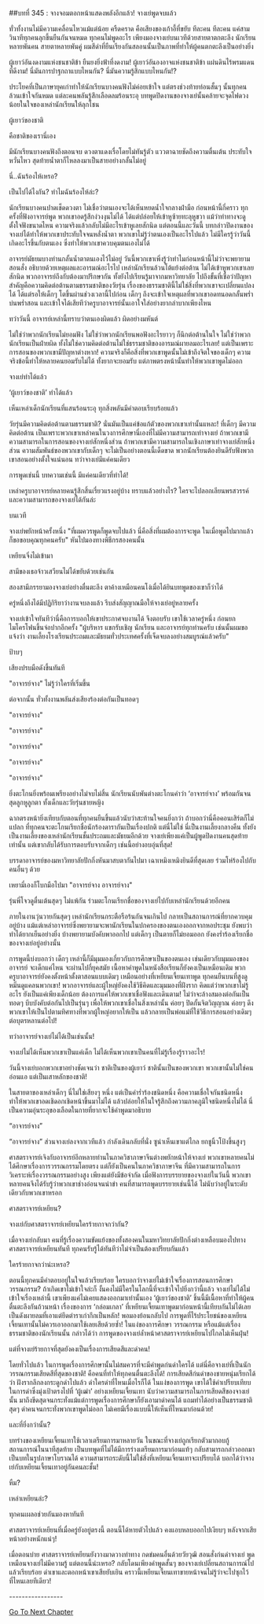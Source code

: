 ##บทที่ 345 : จางจอมตอกหน้าแสดงพลังอีกแล้ว!
จางเย่พูดจบแล้ว

ทั่วทั้งงานไม่มีความเคลื่อนไหวแม้แต่น้อย
ครืดคราด คือเสียงของเก้าอี้ที่ขยับ ทีละคน ทีละคน แค่สามวินาทีทุกคนลุกขึ้นยืนกันจนหมด ทุกคนไม่พูดอะไร เพียงมองจางเย่บนเวทีด้วยสายตาตกตะลึง นักเรียนหลายพันคน สายตาหลายพันคู่ ผมสีดำที่ยืนเรียงกันสลอนนั้นเป็นภาพที่ทำให้ผู้คนตกตะลึงเป็นอย่างยิ่ง

ผู้เยาว์อันงดงามแห่งชนชาติข้า ยืนยงยิ่งฟ้าที่งดงาม!
ผู้เยาว์อันองอาจแห่งชนชาติข้า แผ่นดินไร้พรมแดนที่ดีงาม!
นี่มันการปาฐกถาแบบไหนกัน? นี่มันความรู้สึกแบบไหนกัน!?

ประโยคที่เป็นภาษายุคเก่าทำให้นักเรียนบางคนฟังไม่ค่อยเข้าใจ แต่ตรงช่วงท้ายท่อนสั้นๆ นั้นทุกคนล้วนเข้าใจกันหมด แต่ละคนพลันรู้สึกเลือดลมร้อนระอุ บทพูดปิดงานของจางเย่นั้นคล้ายจะจุดไฟดวงน้อยในใจของเหล่านักเรียนให้ลุกโชน

ผู้เยาว์ของชาติ

คือชาติของเรานี่เอง

มีนักเรียนบางคนฟังถึงตอนจบ ดวงตาแดงเรื่อโดยไม่ทันรู้ตัว แววตาฉายชัดถึงความตื่นเต้น ประทับใจ หวั่นไหว สุดท้ายน้ำตาก็ไหลลงมาเป็นสายอย่างกลั้นไม่อยู่

นี่..ฉันร้องไห้เหรอ?

เป็นไปได้ไงกัน?
ทำไมฉันร้องไห้ล่ะ?

นักเรียนบางคนปาดเช็ดดวงตา ไม่เชื่อว่าตนเองจะได้เห็นหยดน้ำใจกลางฝ่ามือ ก่อนหน้านี้กี่คราว ทุกครั้งที่ฟังอาจารย์พูด พวกเขาอดรู้สึกง่วงงุนไม่ได้ ได้แต่ปล่อยให้เข้าหูซ้ายทะลุหูขวา แม้ว่าท่าทางจะดูตั้งใจฟังขนาดไหน ความจริงแล้วกลับไม่มีอะไรเข้าหูเลยสักนิด แต่ตอนนี้และวันนี้ บทกล่าวปิดงานของจางเย่ได้ทำให้พวกเขาประทับใจจนหลั่งน้ำตา พวกเขาไม่รู้ว่าตนเองเป็นอะไรไปแล้ว ไม่มีใครรู้ว่าวันนี้เกิดอะไรขึ้นกับตนเอง ซึ่งทำให้พวกเขาควบคุมตนเองไม่ได้

อาจารย์มัธยมบางท่านกลั้นน้ำตาตนเองไว้ไม่อยู่ วันนี้พวกเขาเพิ่งรู้ว่าทำไมก่อนหน้านี้ไม่ว่าจะพยายามสอนสั่ง อธิบายด้วยเหตุผลและอารมณ์อะไรไป เหล่านักเรียนล้วนโต้แย้งต่อต้าน ไม่ได้เข้าหูพวกเขาเลยสักนิด พวกอาจารย์ถึงกับต้องมาปรึกษากัน ทั้งยังไปเรียนรู้มาจากมหาวิทยาลัย ไปถึงขั้นที่เชื่อว่าปัญหาสำคัญคือความคิดต่อต้านตามธรรมชาติของวัยรุ่น เรื่องของธรรมชาตินี้ไม่ใช่สิ่งที่พวกเขาจะเปลี่ยนแปลงได้ ได้แต่รอให้เด็กๆ โตขึ้นผ่านช่วงเวลานี้ไปก่อน เด็กๆ ถึงจะเข้าใจเหตุผลที่พวกเขาอดทนอดกลั้นพร่ำบ่นพร่ำสอน และเข้าใจได้เสียทีว่าครูบาอาจารย์นั้นเอาใจใส่อย่างยากลำบากเพียงไหน

ทว่าวันนี้ อาจารย์เหล่านี้ทราบว่าตนเองผิดแล้ว ผิดอย่างมหันต์

ไม่ใช่ว่าพวกนักเรียนไม่ยอมฟัง ไม่ใช่ว่าพวกนักเรียนพอฟังอะไรยาวๆ ก็นึกต่อต้านในใจ ไม่ใช่ว่าพวกนักเรียนเป็นฝ่ายผิด ทั้งไม่ใช่ความคิดต่อต้านไม่ใช่ธรรมชาติของอารมณ์ผายลมอะไรเลย! แต่เป็นเพราะการสอนของพวกเขามีปัญหาต่างหาก! ความจริงก็คือสิ่งที่พวกเขาพูดนั้นไม่เข้าถึงจิตใจของเด็กๆ ความจริงข้อนี้ทำให้หลายคนยอมรับไม่ได้ ทั้งยากจะยอมรับ แต่ภาพตรงหน้านั้นทำให้พวกเขาพูดไม่ออก

จางเย่ทำได้แล้ว

‘ผู้เยาว์ของชาติ’ ทำได้แล้ว

เห็นเหล่าเด็กนักเรียนที่แสนร้อนระอุ ทุกสิ่งพลันมีคำตอบเรียบร้อยแล้ว

วัยรุ่นมีความคิดต่อต้านตามธรรมชาติ? นั่นมันเป็นแค่ข้อแก้ตัวของพวกเขาเท่านั้นแหละ! ที่เด็กๆ มีความคิดต่อต้าน เป็นเพราะพวกเขาเหล่าคนในวงการศึกษานี่เองที่ไม่มีความสามารถเท่าจางเย่ ถ้าพวกเขามีความสามารถในการสอนของจางเย่สักหนึ่งส่วน ถ้าพวกเขามีความสามารถในเชิงภาษาเท่าจางเย่สักหนึ่งส่วน ความสัมพันธ์ของพวกเขากับเด็กๆ จะไม่เป็นอย่างตอนนี้เด็ดขาด พวกนักเรียนต้องยินดีรับฟังพวกเขาสอนอย่างตั้งใจแน่นอน
ทว่าจางเย่มีแค่คนเดียว

การพูดเช่นนี้ บทความเช่นนี้ มีแค่คนเดียวที่ทำได้!

เหล่าครูบาอาจารย์หลายคนรู้สึกสิ้นเรี่ยวแรงอยู่บ้าง ทราบแล้วอย่างไร? ใครจะไปลอกเลียนพรสวรรค์และความสามารถของจางเย่ได้กันล่ะ

บนเวที

จางเย่พยักหน้าครั้งหนึ่ง "ที่ผมควรพูดก็พูดจบไปแล้ว นี่คือสิ่งที่ผมต้องการจะพูด ในเมื่อพูดไปมากแล้วก็ขอขอบคุณทุกคนครับ" หันไปมองทางพิธีกรสองคนนั้น

เหยียนจิ่งไม่เข้ามา

สามีของเธอจ้าวเสวียนไม่ได้ขยับด้วยเช่นกัน

สองสามีภรรยามองจางเย่อย่างตื่นตะลึง ตาค้างเหมือนคนโง่เมื่อได้ยินบทพูดของเขาก็ว่าได้

ครู่หนึ่งถึงได้มีปฏิกิริยาว่างานจบลงแล้ว รีบส่งสัญญาณมือให้จางเย่อยู่หลายครั้ง

จางเย่เข้าใจทันทีว่านี่คือการบอกให้เขาประกาศจบงานได้ จึงตอบรับ เขาใช้เวลาครู่หนึ่ง ก่อนยกไมโครโฟนขึ้นจ่อปากอีกครั้ง "ผู้บริหาร แขกรับเชิญ นักเรียน และอาจารย์ทุกท่านครับ เช่นนั้นผมขอแจ้งว่า งานเลี้ยงโรงเรียนประถมและมัธยมทั่วประเทศครั้งที่เจ็ดจบลงอย่างสมบูรณ์แล้วครับ"

ป้าบๆ

เสียงปรบมือดังขึ้นทันที

"อาจารย์จาง" ไม่รู้ว่าใครที่เริ่มขึ้น

ต่อจากนั้น ทั่วทั้งงานพลันส่งเสียงร้องต่อกันเป็นทอดๆ

"อาจารย์จาง"

"อาจารย์จาง"

"อาจารย์จาง"

"อาจารย์จาง"

"อาจารย์จาง"

ยิ่งตะโกนยิ่งพร้อมเพรียงอย่างไม่จบไม่สิ้น
นักเรียนนับพันต่างตะโกนคำว่า ‘อาจารย์จาง’ พร้อมกันจนสุดลูกหูลูกตา ทั้งเด็กและวัยรุ่นชายหญิง

ฉากตรงหน้ายิ่งเทียบกับตอนที่ทุกคนยืนขึ้นแล้วนับว่าสะท้านใจคนยิ่งกว่า ถ้าบอกว่านี่คือคอนเสิร์ตก็ไม่แปลก ที่ทุกคนจะตะโกนเรียกชื่อนักร้องดารากันเป็นเรื่องปกติ แต่นี่ไม่ใช่ นี่เป็นงานเลี้ยงกลางคืน ทั้งยังเป็นงานเลี้ยงของเหล่านักเรียนชั้นประถมและมัธยมอีกด้วย จางเย่เพียงแค่เป็นผู้พูดปิดงานคนสุดท้ายเท่านั้น แต่เขากลับได้รับการตอบรับจากเด็กๆ เช่นนี้อย่างอบอุ่นที่สุด!

บรรดาอาจารย์ของมหาวิทยาลัยปักกิ่งหันมาสบตากันไปมา
เฉาเหมิงเหมิงยินดีที่สุดเลย ร่วมโห่ร้องไปกับคนอื่นๆ ด้วย

เหยามี่เองก็โบกมือไปมา "อาจารย์จาง อาจารย์จาง"

รุ่นพี่โจวดูตื่นเต้นสุดๆ ไม่แพ้กัน ร่วมตะโกนเรียกชื่อของจางเย่ไปกับเหล่านักเรียนด้วยอีกคน

ภายในงานวุ่นวายกันสุดๆ เหล่านักเรียนกระตือรือร้นกันจนเกินไป กลายเป็นสถานการณ์ที่ยากควบคุมอยู่บ้าง แม้แต่เหล่าอาจารย์ซึ่งพยายามจะพานักเรียนในปกครองของตนเองออกจากหอประชุม ยังพบว่าทำได้ยากเย็นอย่างยิ่ง บ้างพยายามบังคับพาออกไป แต่เด็กๆ เป็นตายก็ไม่ยอมออก ยังคงร่ำร้องเรียกชื่อของจางเย่อยู่อย่างนั้น

การพูดนี้บ่งบอกว่า เด็กๆ เหล่านี้ก็มีมุมมองเกี่ยวกับการศึกษาเป็นของตนเอง เช่นเดียวกับมุมมองของอาจารย์ จะเด็กแค่ไหน จะผ่านไปกี่ยุคสมัย เนื้อหาคำพูดในหนังสือเรียนก็ยังคงเป็นเหมือนเดิม พวกครูบาอาจารย์ยังคงตั้งหน้าตั้งตาสอนแบบเดิมๆ เหมือนอย่างที่เหยียนเจี้ยนเทาพูด ทุกคนยืนบนที่สูงดูหมิ่นดูแคลนพวกเขา! พวกอาจารย์และผู้ใหญ่ยังคงใช้วิธีคิดและมุมมองที่ฝังราก คิดแต่ว่าพวกเขาไม่รู้อะไร ยังเป็นแค่เพียงเด็กน้อย ต้องการแค่ให้พวกเขาเชื่อฟังและเดินตาม! ไม่ว่าจะล้างสมองต่อกันเป็นทอดๆ บีบบังคับต่อกันไปเป็นรุ่นๆ เพื่อให้พวกเขาเชื่อในสิ่งเหล่านั้น ค่อยๆ ปิดกั้นจิตวิญญาณ ค่อยๆ ดึงพวกเขาให้เป็นไปตามทิศทางที่พวกผู้ใหญ่อยากให้เป็น แล้วกลายเป็นพ่อแม่ที่ใช้วิธีการสอนอย่างเดิมๆ ต่อบุตรหลานต่อไป!

ทว่าอาจารย์จางเย่ไม่ได้เป็นเช่นนั้น!

จางเย่ไม่ได้เห็นพวกเขาเป็นแค่เด็ก ไม่ได้เห็นพวกเขาเป็นคนที่ไม่รู้เรื่องรู้ราวอะไร!

วันนี้จางเย่บอกพวกเขาอย่างชัดเจนว่า ชาติเป็นของผู้เยาว์ ชาตินั้นเป็นของพวกเขา พวกเขานั้นไม่ใช่คนอ่อนแอ แต่เป็นเสาหลักของชาติ!

ในสายตาของเหล่าเด็กๆ นี่ไม่ใช่เสียงๆ หนึ่ง แต่เป็นคำร่ำร้องชนิดหนึ่ง คือความเชื่อใจกันชนิดหนึ่ง ทำให้พวกเขาอดเชิดอกเชิดหน้าขึ้นมาไม่ได้ แล้วปล่อยให้ในใจรู้สึกถึงความภาคภูมิใจชนิดหนึ่งไม่ได้ นี่เป็นความอุ่นระอุของเลือดในกายที่ยากจะใช้คำพูดมาอธิบาย

“อาจารย์จาง”

“อาจารย์จาง”
ส่วนจางเย่ลงจากเวทีแล้ว กำลังเดินกลับที่นั่ง
ซูน่าเห็นเขาแต่ไกล ยกชูนิ้วโป้งขึ้นสูงๆ

ศาสตราจารย์เจิงกับอาจารย์อีกหลายท่านในภาควิชาภาษาจีนต่างพยักหน้าให้จางเย่ พวกเขาหลายคนไม่ได้ศึกษาเรื่องการวรรณกรรมโดยตรง แต่ก็ยังเป็นคนในภาควิชาภาษาจีน ที่มีความสามารถในการวิเคราะห์เรื่องวรรณกรรมอย่างสูง เพียงแต่ยังมีข้อจำกัด เมื่อฟังการบรรยายของจางเย่ในวันนี้ พวกเขาหลายคนจึงได้รับรู้ว่าพวกเขาช่างอ่อนจนน่าขำ คนที่สามารถพูดบรรยายเช่นนี้ได้ ไม่นับว่าอยู่ในระดับเดียวกับพวกเขาหรอก

ศาสตราจารย์เหยียน?

จางเย่กับศาสตราจารย์เหยียนใครร้ายกาจกว่ากัน?

เมื่อจางเย่กลับมา คนที่รู้เรื่องความขัดแย้งของทั้งสองคนในมหาวิทยาลัยปักกิ่งต่างเหลือบมองไปทางศาสตราจารย์เหยียนทันที ทุกคนรับรู้ได้ทันทีว่าไม่จำเป็นต้องเปรียบกันแล้ว

ใครร้ายกาจกว่าน่ะเหรอ?

ตอนนี้ทุกคนมีคำตอบอยู่ในใจแล้วเรียบร้อย
ใครบอกว่าจางเย่ไม่เข้าใจเรื่องการสอนการศึกษาวรรณกรรม? ถ้าเกิดเขาไม่เข้าใจล่ะก็ งั้นคงไม่มีใครในโลกนี้ที่จะเข้าใจไปยิ่งกว่านี้แล้ว จางเย่ไม่ได้ไม่เข้าใจเรื่องเหล่านี้ เขาเพียงแค่ไม่เคยแสดงออกมาเท่านั้นเอง
‘ผู้เยาว์ของชาติ’ ชิ้นนี้มีเนื้อหาที่ทำให้ผู้คนตื่นตะลึงกันถ้วนหน้า เรื่องของการ ‘กล่อมเกลา’ ที่เหยียนเจี้ยนเทาพูดมาก่อนหน้านี้เทียบกันไม่ได้เลย เป็นดังผายลมที่เอาแต่ยึดตำราเก่ากึกเป็นหลัก! พอมองย้อนกลับไป การพูดที่ไร้ประโยชน์ของเหยียนเจี้ยนเทานั้นไม่ควรเอาออกมาใช้เลยเสียด้วยซ้ำ! ในแง่ของการศึกษา วรรณกรรม หรือแม้แต่เรื่องธรรมชาติของนักเรียนนั้น กล่าวได้ว่า การพูดของจางเย่ล้ำหน้าศาสตราจารย์เหยียนไปไกลไม่เห็นฝุ่น!

แต่ที่จางเย่ร้ายกาจที่สุดยังคงเป็นเรื่องการเสียดสีและด่าคน!

โดยทั่วไปแล้ว ในการพูดเรื่องการศึกษานั้นไม่สมควรที่จะมีคำพูดก่นด่าใครได้ แต่นี่คือจางเย่ที่เป็นนักวรรณกรรมเสียดสีที่สุดของชาติ! คือคนที่ทำให้ทุกคนตื่นตะลึงได้! การเสียดสีก่นด่าของชายหนุ่มเรียกได้ว่า ฝังรากลึกลงกระดูกดำไปแล้ว ด่าใครด่าที่ไหนเมื่อไรก็ได้ ในแง่ของการพูด เขาได้ใช้คำเปรียบเทียบในการด่าซึ่งมุ่งเป้าตรงไปที่ ‘ผู้เฒ่า’ อย่างเหยียนเจี้ยนเทา นับว่าความสามารถในการเสียดสีของจางเย่นั้น มาถึงขีดสุดจนกระทั่งแม้แต่การพูดเรื่องการศึกษาก็ยังเอามาด่าคนได้ แถมทำได้อย่างเป็นธรรมชาติสุดๆ ด่าคนจนกระทั่งพวกเขาพูดไม่ออก ไม่เคยมีเรื่องแบบนี้ให้เห็นที่ไหนมาก่อนด้วย!

และที่ยิ่งกว่านั้น?

บทร่างของเหยียนเจี้ยนเทาใช้เวลาเตรียมการมาหลายวัน ในขณะที่จางเย่ถูกเรียกตัวมากอบกู้สถานการณ์ในนาทีสุดท้าย เป็นบทพูดที่ไม่ได้มีการร่างเตรียมการมาก่อนแท้ๆ กลับสามารถกล่าวออกมาเป็นบทในรูปภาษาโบราณได้ ความสามารถระดับนี้ไม่ใช่สิ่งที่เหยียนเจี้ยนเทาจะเปรียบได้ บอกได้ว่าจางเย่กับเหยียนเจี้ยนเทาอยู่กันคนละชั้น!

หืม?

เหล่าเหยียนล่ะ?

ทุกคนเผลอช่วยกันมองหาทันที

ศาสตราจารย์เหยียนที่เมื่อครู่ยังอยู่ตรงนี้ ตอนนี้ได้หายตัวไปแล้ว คงแอบหลบออกไปเงียบๆ หลังจากเสียหน้าอย่างหนักแน่ๆ!

เมื่อตอนบ่าย ศาสตราจารย์เหยียนยังวางมาดวางท่าทาง กดข่มคนอื่นด้วยวัยวุฒิ สอนสั่งก่นด่าจางเย่ พูดเหมือนจางเย่ไม่มีความรู้ แต่ตอนนี้น่ะเหรอ? กลับโดนเพียงคำพูดสั้นๆ ของจางเย่เปลี่ยนสถานการณ์ไปแล้วเรียบร้อย ด่าเขาและตอกหน้าเขาเสียยับเยิน คราวนี้เหยียนเจี้ยนเทาขายหน้าจนไม่รู้ว่าจะไปซุกไว้ที่ไหนเลยทีเดียว!

*-*-*-*-*-*-*-*-*-*-*-*-*-*-*-*-*-*


[Go To Next Chapter]( ./46.md)